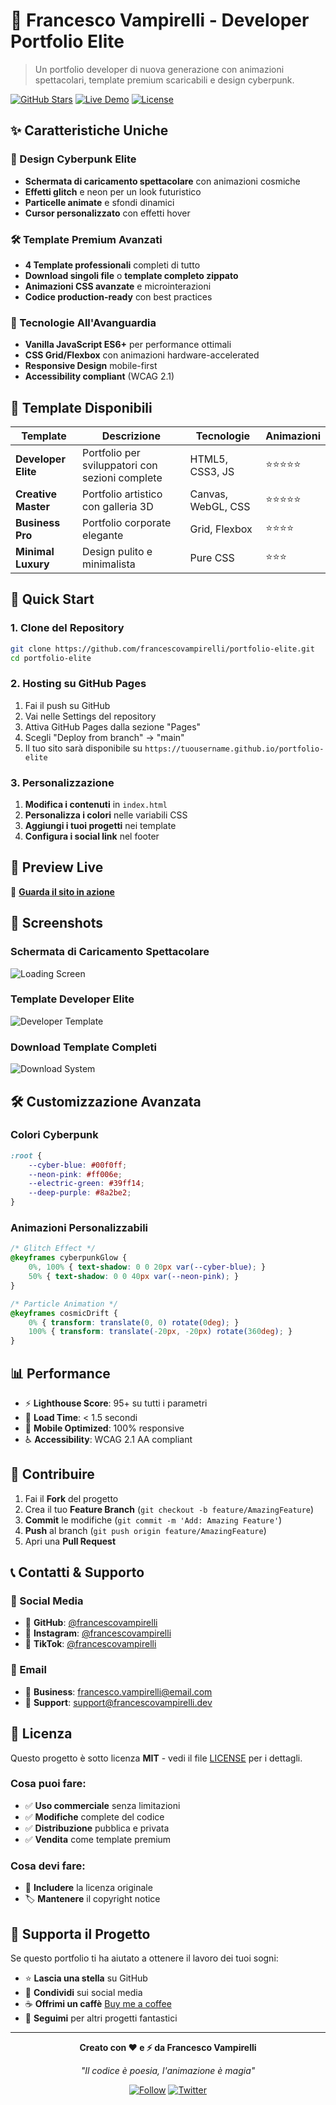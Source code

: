 
# 🚀 Francesco Vampirelli - Developer Portfolio Elite

> Un portfolio developer di nuova generazione con animazioni spettacolari, template premium scaricabili e design cyberpunk.

[![GitHub Stars](https://img.shields.io/github/stars/francescovampirelli/portfolio-elite?style=for-the-badge&logo=github&color=00f0ff)](https://github.com/francescovampirelli/portfolio-elite)
[![Live Demo](https://img.shields.io/badge/Live-Demo-ff006e?style=for-the-badge&logo=replit)](https://francescovampirelli.replit.app)
[![License](https://img.shields.io/badge/License-MIT-39ff14?style=for-the-badge)](LICENSE)

## ✨ Caratteristiche Uniche

### 🎨 Design Cyberpunk Elite
- **Schermata di caricamento spettacolare** con animazioni cosmiche
- **Effetti glitch** e neon per un look futuristico
- **Particelle animate** e sfondi dinamici
- **Cursor personalizzato** con effetti hover

### 🛠️ Template Premium Avanzati
- **4 Template professionali** completi di tutto
- **Download singoli file** o **template completo zippato**
- **Animazioni CSS avanzate** e microinterazioni
- **Codice production-ready** con best practices

### 💫 Tecnologie All'Avanguardia
- **Vanilla JavaScript ES6+** per performance ottimali
- **CSS Grid/Flexbox** con animazioni hardware-accelerated
- **Responsive Design** mobile-first
- **Accessibility compliant** (WCAG 2.1)

## 🎯 Template Disponibili

| Template | Descrizione | Tecnologie | Animazioni |
|----------|-------------|------------|------------|
| **Developer Elite** | Portfolio per sviluppatori con sezioni complete | HTML5, CSS3, JS | ⭐⭐⭐⭐⭐ |
| **Creative Master** | Portfolio artistico con galleria 3D | Canvas, WebGL, CSS | ⭐⭐⭐⭐⭐ |
| **Business Pro** | Portfolio corporate elegante | Grid, Flexbox | ⭐⭐⭐⭐ |
| **Minimal Luxury** | Design pulito e minimalista | Pure CSS | ⭐⭐⭐ |

## 🚀 Quick Start

### 1. Clone del Repository
```bash
git clone https://github.com/francescovampirelli/portfolio-elite.git
cd portfolio-elite
```

### 2. Hosting su GitHub Pages
1. Fai il push su GitHub
2. Vai nelle Settings del repository
3. Attiva GitHub Pages dalla sezione "Pages"
4. Scegli "Deploy from branch" → "main"
5. Il tuo sito sarà disponibile su `https://tuousername.github.io/portfolio-elite`

### 3. Personalizzazione
1. **Modifica i contenuti** in `index.html`
2. **Personalizza i colori** nelle variabili CSS
3. **Aggiungi i tuoi progetti** nei template
4. **Configura i social link** nel footer

## 📱 Preview Live

🌟 **[Guarda il sito in azione](https://francescovampirelli.replit.app)**

## 🎨 Screenshots

### Schermata di Caricamento Spettacolare
![Loading Screen](https://via.placeholder.com/800x400/0a0a0a/00f0ff?text=COSMIC+LOADING)

### Template Developer Elite
![Developer Template](https://via.placeholder.com/800x400/1a1a2e/39ff14?text=DEVELOPER+ELITE)

### Download Template Completi
![Download System](https://via.placeholder.com/800x400/16213e/ff006e?text=DOWNLOAD+SYSTEM)

## 🛠️ Customizzazione Avanzata

### Colori Cyberpunk
```css
:root {
    --cyber-blue: #00f0ff;
    --neon-pink: #ff006e;
    --electric-green: #39ff14;
    --deep-purple: #8a2be2;
}
```

### Animazioni Personalizzabili
```css
/* Glitch Effect */
@keyframes cyberpunkGlow {
    0%, 100% { text-shadow: 0 0 20px var(--cyber-blue); }
    50% { text-shadow: 0 0 40px var(--neon-pink); }
}

/* Particle Animation */
@keyframes cosmicDrift {
    0% { transform: translate(0, 0) rotate(0deg); }
    100% { transform: translate(-20px, -20px) rotate(360deg); }
}
```

## 📊 Performance

- ⚡ **Lighthouse Score**: 95+ su tutti i parametri
- 🚀 **Load Time**: < 1.5 secondi
- 📱 **Mobile Optimized**: 100% responsive
- ♿ **Accessibility**: WCAG 2.1 AA compliant

## 🤝 Contribuire

1. Fai il **Fork** del progetto
2. Crea il tuo **Feature Branch** (`git checkout -b feature/AmazingFeature`)
3. **Commit** le modifiche (`git commit -m 'Add: Amazing Feature'`)
4. **Push** al branch (`git push origin feature/AmazingFeature`)
5. Apri una **Pull Request**

## 📞 Contatti & Supporto

### 🔗 Social Media
- 🐙 **GitHub**: [@francescovampirelli](https://github.com/francescovampirelli)
- 📸 **Instagram**: [@francescovampirelli](https://instagram.com/francescovampirelli)
- 🎵 **TikTok**: [@francescovampirelli](https://tiktok.com/@francescovampirelli)

### 💌 Email
- 📧 **Business**: francesco.vampirelli@email.com
- 🛟 **Support**: support@francescovampirelli.dev

## 📄 Licenza

Questo progetto è sotto licenza **MIT** - vedi il file [LICENSE](LICENSE) per i dettagli.

### Cosa puoi fare:
- ✅ **Uso commerciale** senza limitazioni
- ✅ **Modifiche** complete del codice
- ✅ **Distribuzione** pubblica e privata
- ✅ **Vendita** come template premium

### Cosa devi fare:
- 📄 **Includere** la licenza originale
- 🏷️ **Mantenere** il copyright notice

## 🌟 Supporta il Progetto

Se questo portfolio ti ha aiutato a ottenere il lavoro dei tuoi sogni:

- ⭐ **Lascia una stella** su GitHub
- 🔄 **Condividi** sui social media
- ☕ **Offrimi un caffè** [Buy me a coffee](https://buymeacoffee.com/francescovampirelli)
- 💝 **Seguimi** per altri progetti fantastici

---

<div align="center">

**Creato con ❤️ e ⚡ da Francesco Vampirelli**

*"Il codice è poesia, l'animazione è magia"*

[![Follow](https://img.shields.io/github/followers/francescovampirelli?style=social)](https://github.com/francescovampirelli)
[![Twitter](https://img.shields.io/twitter/follow/francescovamp?style=social)](https://twitter.com/francescovamp)

</div>
